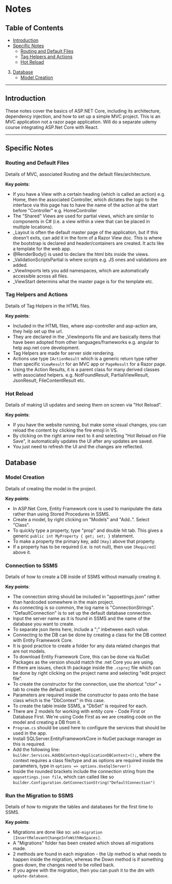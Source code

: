 ﻿# Notes

## Table of Contents
* [Introduction](#introduction)
* [Specific Notes](#specific-notes)
   * [Routing and Default Files](#routing-and-default-files)
   * [Tag Helpers and Actions](#tag-helpers-and-actions)
   * [Hot Reload](#hot-reload)
3. [Database](#database)
   * [Model Creation](#model-creation)

---

## Introduction
These notes cover the basics of ASP.NET Core, including its architecture, dependency injection, and how to set up a simple MVC project. This is an MVC application not a razor page application.
Will do a separate udemy course integrating ASP.Net Core with React.

---

## Specific Notes
### Routing and Default Files
Details of MVC, associated Routing and the default files/architecture.

**Key points**:
- If you have a View with a certain heading (which is called an action) e.g. Home, then the associated Controller, which dictates the logic to the interface via this page has to have the name of the action at the start before "Controller" e.g. HomeController
- The "Shared" Views are used for partial views, which are similar to components in C# (i.e. a view within a view that can be placed in multiple locations).
- _Layout is often the default master page of the application, but if this doesn't exits, can add it in the form of a Razor View doc. This is where the bootstrap is declared and header/containers are created. It acts like a template for the web app.
- @RenderBody() is used to declare the html bits inside the views.
- _ValidationScriptsPartial is where scripts e.g. JS ones and validations are added.
- _ViewImports lets you add namespaces, which are automatically accessible across all files.
- _ViewStart determins what the master page is for the template etc.

### Tag Helpers and Actions
Details of Tag Helpers in the HTML files.

**Key points**:
- Included in the HTML files, where asp-controller and asp-action are, they help set up the url.
- They are declared in the _ViewImports file and are basically items that have been adopted from other languages/frameworks e.g. angular to help asp.net core development.
- Tag Helpers are made for server side rendering.
- Actions use type `IActionResult` which is a generic return type rather than specific `ViewResult` for an MVC app or `PageResult` for a Razor page.
- Using the Action Results, it is a parent class for many derived classes with associated helpers. e.g. NotFoundResult, PartialViewResult, JsonResult, FileContentResult etc.

### Hot Reload
Details of making UI updates and seeing them on screen via "Hot Reload".

**Key points**:
- If you have the website running, but make some visual changes, you can reload the content by clicking the fire emoji in VS.
- By clicking on the right arrow next to it and selecting "Hot Reload on File Save", it automatically updates the UI after any updates are saved.
- You just need to refresh the UI and the changes are reflected.

## Database
### Model Creation
Details of creating the model in the project.

**Key points**:
- In ASP.Net Core, Entity Framework core is used to manipulate the data rather than using Stored Procedures in SSMS.
- Create a model, by right clicking on "Models" and "Add..". Select "Class".
- To quickly type a property, type "prop" and double hit tab. This gives a generic `public int MyProperty { get; set; }` statement.
- To make a property the primary key, add `[Key]` above that property.
- If a property has to be required (i.e. is not null), then use `[Required]` above it.

### Connection to SSMS
Details of how to create a DB inside of SSMS without manually creating it.

**Key points**:
- The connection string should be included in "appsettings.json" rather than hardcoded somewhere in the main project.
- As connecting is so common, the log name is "ConnectionStrings". "DefaultConnection" is to set up the default database connection.
- Input the server name as it is found in SSMS and the name of the database you want to create.
- To separate json items here, include a ";" inbetween each value.
- Connecting to the DB can be done by creating a class for the DB context with Entity Framework Core.
- It is good practice to create a folder for any data related changes that are not models.
- To download Entity Framework Core, this can be done via NuGet Packages as the version should match the .net Core you are using.
- If there are issues, check th package inside the `.csproj` file which can be done by right clicking on the project name and selecting "edit project file".
- To create the constructor for the connection, use the shortcut "ctor" + tab to create the default snippet.
- Parameters are required inside the constructor to pass onto the base class which is the "DbContext" in this case.
- To create the table inside SSMS, a "DbSet" is required for each.
- There are 2 models for working with entity core - Code First or Database First. We're using Code First as we are creating code on the model and creating a DB from it.
- `Program.cs` should be used here to configure the services that should be used in the app.
- Install SQLServer.EntityFrameworkCore in NuGet package manager as this is required.
- Add the following line: `builder.Services.AddDbContext<ApplicationDBContext>();`, where the context requires a class file/type and as options are required inside the parameters, type in `options => options.UseSqlServer()`
- Inside the rounded brackets include the connection string from the `appsettings.json file`, which can called like so `builder.Configuration.GetConnectionString("DefaultConnection")`

### Run the Migration to SSMS
Details of how to migrate the tables and databases for the first time to SSMS.

**Key points**:
- Migrations are done like so: `add-migration [InsertRelevantChangeInfoWithNoSpaces]`.
- A "Migrations" folder has been created which shows all migrations made.
- 2 methods are found in each migration - the Up method is what needs to happen inside the migration, whereas the Down method is if something goes down, the changes need to be rolled back.
- If you agree with the migration, then you can push it to the dm with `update-database`.